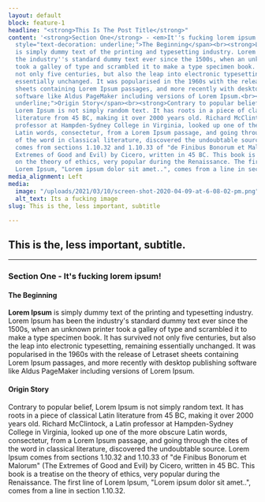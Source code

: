 ```yaml
---
layout: default
block: feature-1
headline: "<strong>This Is The Post Title</strong>"
content: '<strong>Section One</strong> - <em>It''s fucking lorem ipsum!<br></em><br><span
  style="text-decoration: underline;">The Beginning</span><br><strong>Lorem Ipsum</strong>
  is simply dummy text of the printing and typesetting industry. Lorem Ipsum has been
  the industry''s standard dummy text ever since the 1500s, when an unknown printer
  took a galley of type and scrambled it to make a type specimen book. It has survived
  not only five centuries, but also the leap into electronic typesetting, remaining
  essentially unchanged. It was popularised in the 1960s with the release of Letraset
  sheets containing Lorem Ipsum passages, and more recently with desktop publishing
  software like Aldus PageMaker including versions of Lorem Ipsum.<br><br><span style="text-decoration:
  underline;">Origin Story</span><br><strong>Contrary to popular belief</strong>,
  Lorem Ipsum is not simply random text. It has roots in a piece of classical Latin
  literature from 45 BC, making it over 2000 years old. Richard McClintock, a Latin
  professor at Hampden-Sydney College in Virginia, looked up one of the more obscure
  Latin words, consectetur, from a Lorem Ipsum passage, and going through the cites
  of the word in classical literature, discovered the undoubtable source. Lorem Ipsum
  comes from sections 1.10.32 and 1.10.33 of "de Finibus Bonorum et Malorum" (The
  Extremes of Good and Evil) by Cicero, written in 45 BC. This book is a treatise
  on the theory of ethics, very popular during the Renaissance. The first line of
  Lorem Ipsum, "Lorem ipsum dolor sit amet..", comes from a line in section 1.10.32.'
media_alignment: Left
media:
  image: "/uploads/2021/03/10/screen-shot-2020-04-09-at-6-08-02-pm.png"
  alt_text: Its a fucking image
slug: This is the, less important, subtitle

---
```


## This is the, less important, subtitle.

***

### Section One - It's fucking lorem ipsum!

#### The Beginning

**Lorem Ipsum** is simply dummy text of the printing and typesetting industry. Lorem Ipsum has been the industry's standard dummy text ever since the 1500s, when an unknown printer took a galley of type and scrambled it to make a type specimen book. It has survived not only five centuries, but also the leap into electronic typesetting, remaining essentially unchanged. It was popularised in the 1960s with the release of Letraset sheets containing Lorem Ipsum passages, and more recently with desktop publishing software like Aldus PageMaker including versions of Lorem Ipsum.

#### Origin Story

Contrary to popular belief, Lorem Ipsum is not simply random text. It has roots in a piece of classical Latin literature from 45 BC, making it over 2000 years old. Richard McClintock, a Latin professor at Hampden-Sydney College in Virginia, looked up one of the more obscure Latin words, consectetur, from a Lorem Ipsum passage, and going through the cites of the word in classical literature, discovered the undoubtable source. Lorem Ipsum comes from sections 1.10.32 and 1.10.33 of "de Finibus Bonorum et Malorum" (The Extremes of Good and Evil) by Cicero, written in 45 BC. This book is a treatise on the theory of ethics, very popular during the Renaissance. The first line of Lorem Ipsum, "Lorem ipsum dolor sit amet..", comes from a line in section 1.10.32.